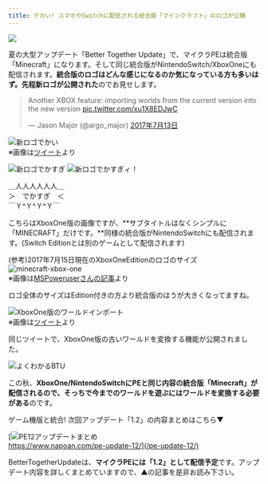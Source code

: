 ```yaml
---
title: デカい! スマホやSwitchに配信される統合版「マインクラフト」のロゴが公開
---
```


![](https://www.napoan.com/wp-content/uploads/2017/07/6d15c16257edc2c17909973c69992a12_piioi5.jfif)

夏の大型アップデート「Better Together Update」で、マイクラPEは統合版「Minecraft」になります。そして同じ統合版がNintendoSwitch/XboxOneにも配信されます。**統合版のロゴはどんな感じになるのか気になっている方も多いはず。**先程**新ロゴが公開された**のでお見せします。

> Another XBOX feature: importing worlds from the current version into the new version [pic.twitter.com/xu1X8EDJwC](https://t.co/xu1X8EDJwC)
> 
> — Jason Major (@argo\_major) [2017年7月13日](https://twitter.com/argo_major/status/885610124252921857)

![新ロゴでかい](https://cdn-ak.f.st-hatena.com/images/fotolife/s/sasigume/20210208/20210208122723.jpg)  
※画像は[ツイート](https://twitter.com/argo_major/status/885610124252921857)より

![新ロゴでかすぎ](https://cdn-ak.f.st-hatena.com/images/fotolife/s/sasigume/20210208/20210208105625.jpg) ![新ロゴでかすぎィ！](https://cdn-ak.f.st-hatena.com/images/fotolife/s/sasigume/20210208/20210208105621.jpg)

＿人人人人人人＿  
＞　でかすぎ　＜  
￣Ｙ^Ｙ^Ｙ^Ｙ￣

こちらはXboxOne版の画像ですが、**サブタイトルはなくシンプルに「MINECRAFT」だけです。**同様の統合版がNintendoSwitchにも配信されます。(Switch Editionとは別のゲームとして配信されます)

(参考)2017年7月15日現在のXboxOneEditionのロゴのサイズ  
![minecraft-xbox-one](https://cdn-ak.f.st-hatena.com/images/fotolife/s/sasigume/20210208/20210208181005.jpg)  
※画像は[MSPoweruserさんの記事](https://mspoweruser.com/minecrafts-windows-10-edition-is-coming-to-the-xbox-one-will-be-a-4k-title-for-project-scorpio/)より

ロゴ全体のサイズはEdition付きの方より統合版のほうが大きくなってますね。

![XboxOne版のワールドインポート](https://cdn-ak.f.st-hatena.com/images/fotolife/s/sasigume/20210208/20210208101228.jpg)  
※画像は[ツイート](https://twitter.com/argo_major/status/885610124252921857)より

同じツイートで、XboxOne版の古いワールドを変換する機能が公開されました。

![よくわかるBTU](https://cdn-ak.f.st-hatena.com/images/fotolife/s/sasigume/20210208/20210208093929.png)

この秋、**XboxOne/NintendoSwitchにPEと同じ内容の統合版「Minecraft」が配信されるので、そっちで今までのワールドを遊ぶにはワールドを変換する必要がある**のです。

ゲーム機版と統合! 次回アップデート「1.2」の内容まとめはこちら▼

[![PE12アップデートまとめ](https://cdn-ak.f.st-hatena.com/images/fotolife/s/sasigume/20210208/20210208093917.png)  
https://www.napoan.com/pe-update-12/](/pe-update-12/)

BetterTogetherUpdateは、**マイクラPEには「1.2」として配信予定**です。アップデート内容を詳しくまとめていますので、▲の記事を是非お読み下さい。
